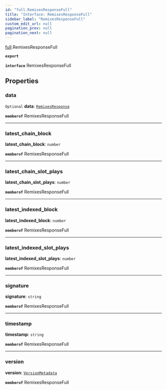 ```yaml
---
id: "full.RemixesResponseFull"
title: "Interface: RemixesResponseFull"
sidebar_label: "RemixesResponseFull"
custom_edit_url: null
pagination_prev: null
pagination_next: null
---
```


[full](../namespaces/full.md).RemixesResponseFull

**`export`**

**`interface`** RemixesResponseFull

## Properties

### data

 `Optional` **data**: [`RemixesResponse`](full.RemixesResponse.md)

**`memberof`** RemixesResponseFull

___

### latest\_chain\_block

 **latest\_chain\_block**: `number`

**`memberof`** RemixesResponseFull

___

### latest\_chain\_slot\_plays

 **latest\_chain\_slot\_plays**: `number`

**`memberof`** RemixesResponseFull

___

### latest\_indexed\_block

 **latest\_indexed\_block**: `number`

**`memberof`** RemixesResponseFull

___

### latest\_indexed\_slot\_plays

 **latest\_indexed\_slot\_plays**: `number`

**`memberof`** RemixesResponseFull

___

### signature

 **signature**: `string`

**`memberof`** RemixesResponseFull

___

### timestamp

 **timestamp**: `string`

**`memberof`** RemixesResponseFull

___

### version

 **version**: [`VersionMetadata`](full.VersionMetadata.md)

**`memberof`** RemixesResponseFull
